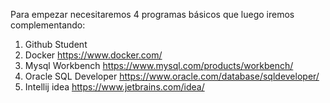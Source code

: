 Para empezar necesitaremos 4 programas básicos que luego iremos complementando:

1. Github Student
2. Docker https://www.docker.com/
3. Mysql Workbench https://www.mysql.com/products/workbench/ 
4. Oracle SQL Developer https://www.oracle.com/database/sqldeveloper/
5. Intellij idea https://www.jetbrains.com/idea/

